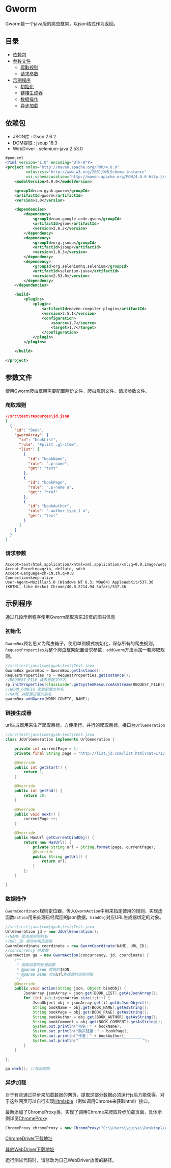 # Gworm
Gworm是一个java版的爬虫框架，以json格式作为返回。

## 目录

* [依赖包](#依赖包)
* [参数文件](#参数文件)
  * [爬取规则](#爬取规则)
  * [请求参数](#请求参数)
* [示例程序](#示例程序)
  * [初始化](#初始化)
  * [链接生成器](#链接生成器)
  * [数据操作](#数据操作)
  * [异步加载](#异步加载)

## 依赖包
* JSON库 : Gson 2.6.2
* DOM提取 : jsoup 18.3
* WebDriver : selenium-java 2.53.0

```xml
#pom.xml
<?xml version="1.0" encoding="UTF-8"?>
<project xmlns="http://maven.apache.org/POM/4.0.0"
         xmlns:xsi="http://www.w3.org/2001/XMLSchema-instance"
         xsi:schemaLocation="http://maven.apache.org/POM/4.0.0 http://maven.apache.org/xsd/maven-4.0.0.xsd">
    <modelVersion>4.0.0</modelVersion>

    <groupId>com.gyak.gworm</groupId>
    <artifactId>gworm</artifactId>
    <version>1.0</version>

    <dependencies>
        <dependency>
            <groupId>com.google.code.gson</groupId>
            <artifactId>gson</artifactId>
            <version>2.6.2</version>
        </dependency>
        <dependency>
            <groupId>org.jsoup</groupId>
            <artifactId>jsoup</artifactId>
            <version>1.8.3</version>
        </dependency>
        <dependency>
            <groupId>org.seleniumhq.selenium</groupId>
            <artifactId>selenium-java</artifactId>
            <version>2.53.0</version>
        </dependency>
    </dependencies>

    <build>
        <plugins>
            <plugin>
                <artifactId>maven-compiler-plugin</artifactId>
                <version>3.5.1</version>
                <configuration>
                    <source>1.7</source>
                    <target>1.7</target>
                </configuration>
            </plugin>
        </plugins>

    </build>

</project>
```

## 参数文件
使用Gworm爬虫框架需要配置两份文件，爬虫规则文件、请求参数文件。

### 爬取规则

```json
//src\test\resources\jd.json
[
  {
    "id": "Book",
    "gwormArray": {
      "id": "bookList",
      "rule": "#plist .gl-item",
      "list": [
        {
          "id": "bookName",
          "rule": ".p-name",
          "get": "text"
        },
        {
          "id": "bookPage",
          "rule": ".p-name a",
          "get": "href"
        },
        {
          "id": "bookAuthor",
          "rule": ".author_type_1 a",
          "get": "text"
        }
      ]
    }
  }
]
```

### 请求参数
```properties
Accept=text/html,application/xhtml+xml,application/xml;q=0.9,image/webp,*/*;q=0.8
Accept-Encoding=gzip, deflate, sdch
Accept-Language=zh-CN,zh;q=0.8
Connection=keep-alive
User-Agent=Mozilla/5.0 (Windows NT 6.3; WOW64) AppleWebKit/537.36 (KHTML, like Gecko) Chrome/40.0.2214.94 Safari/537.36
```

## 示例程序

通过几段示例程序使用Gworm爬取京东20页的图书信息

### 初始化

`GwormBox`顾名思义为爬虫箱子，使用单例模式初始化，保存所有的爬虫规则。`RequestProperties`为整个爬虫框架配置请求参数，`addGworm`方法添加一套爬取规则。
```java
//src\test\java\com\gyak\test\Test.java
GwormBox gwormBox = GwormBox.getInstance();
RequestProperties rp = RequestProperties.getInstance();
//REQUEST_FILE 请求参数文件名
rp.initProperties(ClassLoader.getSystemResourceAsStream(REQUEST_FILE));
//WORM_CONFIG 爬取配置文件名
//NAME 对配置设置的别名
gwormBox.addGworm(WORM_CONFIG, NAME);
```        

### 链接生成器

url生成器用来生产爬取目标，方便串行、并行的爬取目标，接口为`UrlGeneration`
```java
//src\test\java\com\gyak\test\Test.java
class JdUrlGeneration implements UrlGeneration {

    private int currentPage = 1;
    private final String page = "http://list.jd.com/list.html?cat=1713,3258,3297&page=%d&trans=1&JL=6_0_0";

    @Override
    public int getStart() {
        return 1;
    }

    @Override
    public int getEnd() {
        return 20;
    }

    @Override
    public void next() {
        currentPage ++;
    }

    @Override
    public HasUrl getCurrentbindObj() {
        return new HasUrl() {
            private String url = String.format(page, currentPage);
            @Override
            public String getUrl() {
                return url;
            }
        };
    }

}
```

### 数据操作

`GwormCoordinate`规则定位器，传入`GwormAction`中用来指定使用的规则，实现虚函数`action`用来处理已经爬回的json数据，`bindObj`对应URL生成器绑定的对象。 
```java
//src\test\java\com\gyak\test\Test.java
UrlGeneration jd = new JdUrlGeneration();
//NAME 爬虫规则的别名
//URL_ID 规则中指定链接
GwormCoordinate coordinate = new GwormCoordinate(NAME, URL_ID); 
//concurrency 并发数
GwormAction ga = new GwormAction(concurrency, jd, coordinate) {
	/**
     * 爬取结果的处理函数
     * @param json 爬取的JSON
     * @param bind 对应url生成器绑定的对象
     */
    @Override
    public void action(String json, Object bindObj) {
        JsonArray jsonArray = json.get(BOOK_LIST).getAsJsonArray();
        for (int i=0;i<jsonArray.size();i++) {
            JsonObject obj = jsonArray.get(i).getAsJsonObject();
            String bookName = obj.get(BOOK_NAME).getAsString();
            String bookPage = obj.get(BOOK_PAGE).getAsString();
            String bookAuthor = obj.get(BOOK_AUTHOR).getAsString();
            String bookComment = obj.get(BOOK_COMMENT).getAsString();
            System.out.println("书名：" + bookName);
            System.out.println("购买链接：" + bookPage);
            System.out.println("作者：" + bookAuthor);
            System.out.println("￣￣￣￣￣￣￣￣￣￣￣￣￣￣￣￣￣");
        }
    }

};

ga.work(); //启动爬取
```

### 异步加载

对于有些通过异步来加载数据的网页，提取这部分数据必须运行js后方能获得，对于这些网页可以自行实现[Htmlable](/src/main/java/com/gyak/http/Htmlable.java)（例如调用Chrome来获取html）接口。

最新添加了ChromeProxy类，实现了调用Chrome来爬取异步加载页面，具体示例详见[ChromeProxy](/src/test/java/com/gyak/test/ChromeProxyTest.java)
```java
ChromeProxy chromeProxy = new ChromeProxy("C:\\Users\\guiya\\Desktop\\chromedriver.exe");
```
[ChromeDriver下载地址](https://sites.google.com/a/chromium.org/chromedriver/)

[其他WebDriver下载地址](http://www.seleniumhq.org/download/)

运行测试代码时，请修改为自己WebDriver放置的路径。
